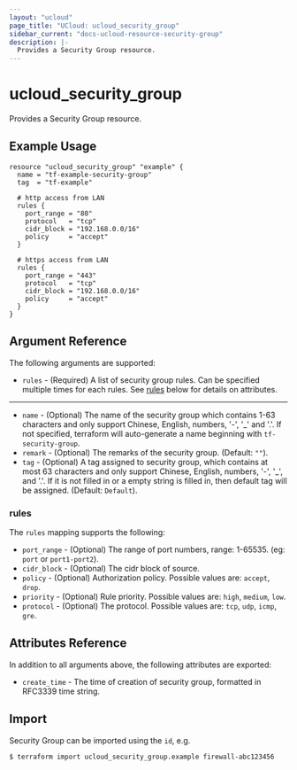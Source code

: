 ```yaml
---
layout: "ucloud"
page_title: "UCloud: ucloud_security_group"
sidebar_current: "docs-ucloud-resource-security-group"
description: |-
  Provides a Security Group resource.
---
```


# ucloud_security_group

Provides a Security Group resource.

## Example Usage

```hcl
resource "ucloud_security_group" "example" {
  name = "tf-example-security-group"
  tag  = "tf-example"

  # http access from LAN
  rules {
    port_range = "80"
    protocol   = "tcp"
    cidr_block = "192.168.0.0/16"
    policy     = "accept"
  }

  # https access from LAN
  rules {
    port_range = "443"
    protocol   = "tcp"
    cidr_block = "192.168.0.0/16"
    policy     = "accept"
  }
}
```

## Argument Reference

The following arguments are supported:

* `rules` - (Required) A list of security group rules. Can be specified multiple times for each rules. See [rules](#rules) below for details on attributes.

- - -

* `name` - (Optional) The name of the security group which contains 1-63 characters and only support Chinese, English, numbers, '-', '_' and '.'. If not specified, terraform will auto-generate a name beginning with `tf-security-group`.
* `remark` - (Optional) The remarks of the security group. (Default: `""`).
* `tag` - (Optional) A tag assigned to security group, which contains at most 63 characters and only support Chinese, English, numbers, '-', '_', and '.'. If it is not filled in or a empty string is filled in, then default tag will be assigned. (Default: `Default`).

### rules

The `rules` mapping supports the following:

* `port_range` - (Optional) The range of port numbers, range: 1-65535. (eg: `port` or `port1-port2`).
* `cidr_block` - (Optional) The cidr block of source.
* `policy` - (Optional) Authorization policy. Possible values are: `accept`, `drop`.
* `priority` - (Optional) Rule priority. Possible values are: `high`, `medium`, `low`.
* `protocol` - (Optional) The protocol. Possible values are: `tcp`, `udp`, `icmp`, `gre`.

## Attributes Reference

In addition to all arguments above, the following attributes are exported:

* `create_time` - The time of creation of security group, formatted in RFC3339 time string.

## Import

Security Group can be imported using the `id`, e.g.

```
$ terraform import ucloud_security_group.example firewall-abc123456
```